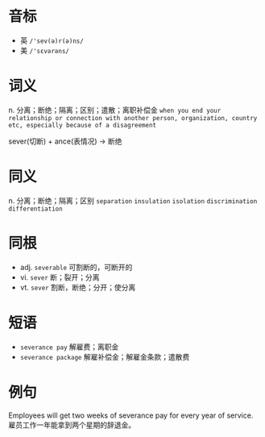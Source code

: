 # 音标

- 英 `/'sev(ə)r(ə)ns/`
- 美 `/'sɛvərəns/`

# 词义

n. 分离；断绝；隔离；区别；遣散；离职补偿金
`when you end your relationship or connection with another person, organization, country etc, especially because of a disagreement`



sever(切断) + ance(表情况) → 断绝

# 同义

n. 分离；断绝；隔离；区别
`separation` `insulation` `isolation` `discrimination` `differentiation`

# 同根

- adj. `severable` 可割断的，可断开的
- vi. `sever` 断；裂开；分离
- vt. `sever` 割断，断绝；分开；使分离

# 短语

- `severance pay` 解雇费；离职金
- `severance package` 解雇补偿金；解雇金条款；遣散费

# 例句

Employees will get two weeks of severance pay for every year of service.
雇员工作一年能拿到两个星期的辞退金。


